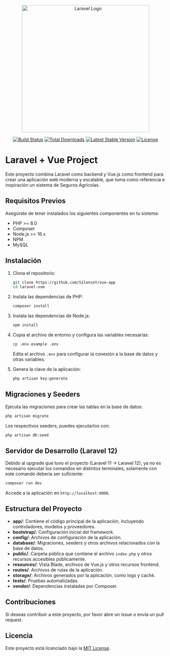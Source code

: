 <p align="center"><a href="https://laravel.com" target="_blank"><img src="https://raw.githubusercontent.com/laravel/art/master/logo-lockup/5%20SVG/2%20CMYK/1%20Full%20Color/laravel-logolockup-cmyk-red.svg" width="400" alt="Laravel Logo"></a></p>

<p align="center">
<a href="https://github.com/laravel/framework/actions"><img src="https://github.com/laravel/framework/workflows/tests/badge.svg" alt="Build Status"></a>
<a href="https://packagist.org/packages/laravel/framework"><img src="https://img.shields.io/packagist/dt/laravel/framework" alt="Total Downloads"></a>
<a href="https://packagist.org/packages/laravel/framework"><img src="https://img.shields.io/packagist/v/laravel/framework" alt="Latest Stable Version"></a>
<a href="https://packagist.org/packages/laravel/framework"><img src="https://img.shields.io/packagist/l/laravel/framework" alt="License"></a>
</p>

# Laravel + Vue Project

Este proyecto combina Laravel como backend y Vue.js como frontend para crear una aplicación web moderna y escalable, que toma como referencia e inspiración un sistema de Seguros Agrícolas.

## Requisitos Previos

Asegúrate de tener instalados los siguientes componentes en tu sistema:

- PHP >= 8.0
- Composer
- Node.js >= 16.x
- NPM
- MySQL

## Instalación

1. Clona el repositorio:

   ```sh
   git clone https://github.com/S1lenceY/vue-app
   cd laravel-vue
   ```

2. Instala las dependencias de PHP:

   ```sh
   composer install
   ```

3. Instala las dependencias de Node.js:

   ```sh
   npm install
   ```

4. Copia el archivo de entorno y configura las variables necesarias:

   ```sh
   cp .env.example .env
   ```

   Edita el archivo `.env` para configurar la conexión a la base de datos y otras variables.

5. Genera la clave de la aplicación:

   ```sh
   php artisan key:generate
   ```

## Migraciones y Seeders

Ejecuta las migraciones para crear las tablas en la base de datos:

```sh
php artisan migrate
```

Los respectivos seeders, puedes ejecutarlos con:

```sh
php artisan db:seed
```

## Servidor de Desarrollo (Laravel 12)

Debido al upgrade que tuvo el proyecto (Laravel 11 -> Laravel 12), ya no es necesario ejecutar los comandos en distintos terminales, solamente con este comando debería ser suficiente:

```sh
composer run dev
   ```

Accede a la aplicación en `http://localhost:8000`.

## Estructura del Proyecto

- **app/**: Contiene el código principal de la aplicación, incluyendo controladores, modelos y proveedores.
- **bootstrap/**: Configuración inicial del framework.
- **config/**: Archivos de configuración de la aplicación.
- **database/**: Migraciones, seeders y otros archivos relacionados con la base de datos.
- **public/**: Carpeta pública que contiene el archivo `index.php` y otros recursos accesibles públicamente.
- **resources/**: Vista Blade, archivos de Vue.js y otros recursos frontend.
- **routes/**: Archivos de rutas de la aplicación.
- **storage/**: Archivos generados por la aplicación, como logs y caché.
- **tests/**: Pruebas automatizadas.
- **vendor/**: Dependencias instaladas por Composer.

## Contribuciones

Si deseas contribuir a este proyecto, por favor abre un issue o envía un pull request.

## Licencia

Este proyecto está licenciado bajo la [MIT License](LICENSE).
